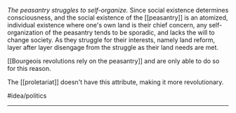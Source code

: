 *The peasantry struggles to self-organize.* Since social existence determines consciousness, and the social existence of the [[peasantry]] is an atomized, individual existence where one's own land is their chief concern, any self-organization of the peasantry tends to be sporadic, and lacks the will to change society. As they struggle for their interests, namely land reform, layer after layer disengage from the struggle as their land needs are met. 

[[Bourgeois revolutions rely on the peasantry]] and are only able to do so for this reason.

The [[proletariat]] doesn't have this attribute, making it more revolutionary. 

#idea/politics 

---
